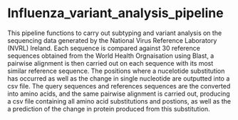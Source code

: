 # Influenza_variant_analysis_pipeline
This pipeline functions to carry out subtyping and variant analysis on the sequencing data generated by the National Virus Reference Laboratory (NVRL) Ireland.
Each sequence is compared against 30 reference sequences obtained from the World Health Orgnaisation using Blast, a pairwise alignment is then carried out
on each sequence with its most similar reference sequence. The positions where a nucelotide substitution has occurred as well as the change in single nucleotide are outputted 
into a csv file. The query sequences and references sequences are the converted into amino acids, and the same pairwise alignment is carried out, producing
a csv file containing all amino acid substitutions and postions, as well as the a prediction of the change in protein produced from this substitution.
